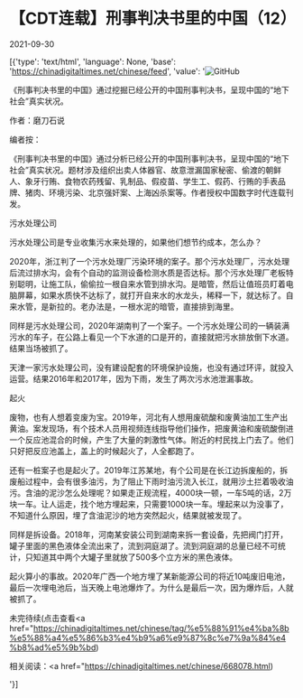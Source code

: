 # 【CDT连载】刑事判决书里的中国（12）

2021-09-30

[{'type': 'text/html', 'language': None, 'base': 'https://chinadigitaltimes.net/chinese/feed', 'value': '![GitHub](https://chinadigitaltimes.net/chinese/files/2021/09/刑事判决书里的中国-791x1024.jpg)



《刑事判决书里的中国》通过挖掘已经公开的中国刑事判决书，呈现中国的“地下社会”真实状况。 

作者：磨刀石说



编者按：

《刑事判决书里的中国》通过分析已经公开的中国刑事判决书，呈现中国的“地下社会”真实状况。题材涉及组织出卖人体器官、故意泄漏国家秘密、偷渡的朝鲜人、象牙行贿、食物农药残留、乳制品、假疫苗、学生工、假药、行贿的手表品牌、猪肉、环境污染、北京强奸案、上海凶杀案等。作者授权中国数字时代连载刊发。



污水处理公司

污水处理公司是专业收集污水来处理的，如果他们想节约成本，怎么办？

2020年，浙江判了一个污水处理厂污染环境的案子。那个污水处理厂，污水处理后流过排水沟，会有个自动的监测设备检测水质是否达标。那个污水处理厂老板特别聪明，让施工队，偷偷拉一根自来水管到排水沟。是暗管，然后让值班员盯着电脑屏幕，如果水质快不达标了，就打开自来水的水龙头，稀释一下，就达标了。自来水管，是新拉的。老办法是，一根水泥的暗管，直接排到海里。

同样是污水处理公司，2020年湖南判了一个案子。一个污水处理公司的一辆装满污水的车子，在公路上看见一个下水道的口是开的，直接就把污水排放倒下水道。结果当场被抓了。

天津一家污水处理公司，没有建设配套的环境保护设施，也没有通过环评，就投入运营。结果2016年和2017年，因为下雨，发生了两次污水池泄漏事故。

起火

废物，也有人想着变废为宝。2019年，河北有人想用废硫酸和废黄油加工生产出黄油。案发现场，有个技术人员用视频连线指导他们操作，把废黄油和废硫酸倒进一个反应池混合的时候，产生了大量的刺激性气体。附近的村民找上门去了。他们只好把反应池盖上，盖上的时候起火了，人全都跑了。

还有一桩案子也是起火了。2019年江苏某地，有个公司是在长江边拆废船的，拆废船过程中，会有很多油污，为了阻止下雨时油污流入长江，就用沙土拦着吸收油污。含油的泥沙怎么处理呢？如果走正规流程，4000块一顿，一车5吨的话，2万块一车。让人运走，找个地方埋起来，只需要1000块一车。埋起来以为没事了，不知道什么原因，埋了含油泥沙的地方突然起火，结果就被发现了。

同样是拆设备。2018年，河南某安装公司到湖南来拆一套设备，先把阀门打开，罐子里面的黑色液体全流出来了，流到洞庭湖了。流到洞庭湖的总量已经不可统计，只知道其中两个大罐子里就放了500多个立方米的黑色液体。

起火算小的事故。2020年广西一个地方埋了某新能源公司的将近10吨废旧电池，最后一次埋电池后，当天晚上电池爆炸了。为什么是最后一次，因为爆炸后，人就被抓了。

未完待续(点击查看<a href="https://chinadigitaltimes.net/chinese/tag/%e5%88%91%e4%ba%8b%e5%88%a4%e5%86%b3%e4%b9%a6%e9%87%8c%e7%9a%84%e4%b8%ad%e5%9b%bd)





相关阅读：<a href="https://chinadigitaltimes.net/chinese/668078.html)

'}]